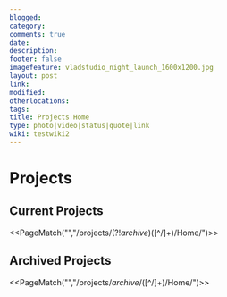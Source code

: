 ```yaml
---
blogged: 
category: 
comments: true
date: 
description: 
footer: false
imagefeature: vladstudio_night_launch_1600x1200.jpg
layout: post
link: 
modified: 
otherlocations: 
tags: 
title: Projects Home
type: photo|video|status|quote|link
wiki: testwiki2
---
```

<!--summary-->



# Projects

## Current Projects

<<PageMatch("","/projects\/(?!_archive_)([^/]+)\/Home/")>> 

## Archived Projects

<<PageMatch("","/projects\/_archive_\/([^/]+)\/Home/")>>